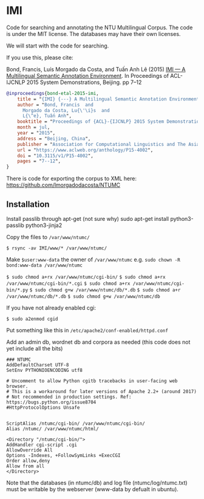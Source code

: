# IMI

Code for searching and annotating the NTU Multilingual Corpus.  The code is under the MIT license.  The databases may have their own licenses.



We will start with the code for searching.


If you use this, please cite:

Bond, Francis, Luís Morgado da Costa, and Tuấn Anh Lê (2015)
[IMI — A Multilingual Semantic Annotation Environment](https://www.aclweb.org/anthology/P15-4002.pdf). In Proceedings of ACL-IJCNLP 2015 System Demonstrations, Beijing. pp 7–12

```bibtex
@inproceedings{bond-etal-2015-imi,
    title = "{IMI} {---} A Multilingual Semantic Annotation Environment",
    author = "Bond, Francis  and
      Morgado da Costa, Lu{\'\i}s  and
      L{\^e}, Tuấn Anh",
    booktitle = "Proceedings of {ACL}-{IJCNLP} 2015 System Demonstrations",
    month = jul,
    year = "2015",
    address = "Beijing, China",
    publisher = "Association for Computational Linguistics and The Asian Federation of Natural Language Processing",
    url = "https://www.aclweb.org/anthology/P15-4002",
    doi = "10.3115/v1/P15-4002",
    pages = "7--12",
}
```

There is code for exporting the corpus to XML here: https://github.com/lmorgadodacosta/NTUMC



Installation
------------

Install passlib through apt-get (not sure why)
sudo apt-get install python3-passlib python3-jinja2




Copy the files to `/var/www/ntumc/`

`$ rsync -av IMI/www/* /var/www/ntumc/`

Make `$user:www-data` the owner of `/var/www/ntumc`
e.g.
`sudo chown -R bond:www-data /var/www/ntumc`

`$ sudo chmod a+rx /var/www/ntumc/cgi-bin/`
`$ sudo chmod a+rx /var/www/ntumc/cgi-bin/*.cgi`
`$ sudo chmod a+rx /var/www/ntumc/cgi-bin/*.py`
`$ sudo chmod g+w /var/www/ntumc/db/*.db`
`$ sudo chmod a+r /var/www/ntumc/db/*.db`
`$ sudo chmod g+w /var/www/ntumc/db`

If you have not already enabled cgi:

`$ sudo a2enmod cgid`



Put something like this in `/etc/apache2/conf-enabled/httpd.conf`

Add an admin db, wordnet db and corpora as needed
(this code does not yet include all the bits)

```
### NTUMC
AddDefaultCharset UTF-8
SetEnv PYTHONIOENCODING utf8

# Uncomment to allow Python cgitb tracebacks in user-facing web browser.
# This is a workaround for later versions of Apache 2.2+ (around 2017)
# Not recommended in production settings. Ref: https://bugs.python.org/issue8704
#HttpProtocolOptions Unsafe


ScriptAlias /ntumc/cgi-bin/ /var/www/ntumc/cgi-bin/
Alias /ntumc/ /var/www/ntumc/html/

<Directory "/ntumc/cgi-bin/">
AddHandler cgi-script .cgi 
AllowOverride All
Options -Indexes, +FollowSymLinks +ExecCGI
Order allow,deny
Allow from all
</Directory>
```

Note that the databases (in ntumc/db) and log file (ntumc/log/ntumc.txt) must be writable by the webserver (www-data by defualt in ubuntu).
